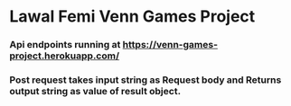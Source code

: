 # Lawal Femi Venn Games Project

### Api endpoints running at https://venn-games-project.herokuapp.com/

### Post request takes input string as Request body and Returns output string as value of result object.
